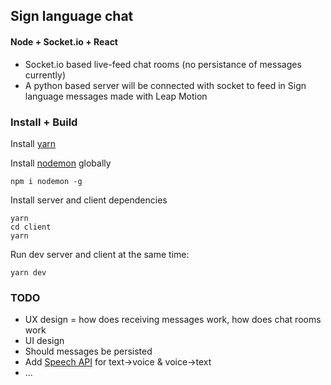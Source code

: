 ## Sign language chat
#### Node + Socket.io + React

* Socket.io based live-feed chat rooms (no persistance of messages currently)
* A python based server will be connected with socket to feed in Sign language messages made with Leap Motion

### Install + Build
Install [yarn](https://yarnpkg.com/lang/en/docs/install/)

Install [nodemon](https://github.com/remy/nodemon) globally
```
npm i nodemon -g
```
Install server and client dependencies
```
yarn
cd client
yarn
```
Run dev server and client at the same time:
```
yarn dev
```

### TODO
* UX design = how does receiving messages work, how does chat rooms work
* UI design
* Should messages be persisted
* Add [Speech API](https://developer.mozilla.org/en-US/docs/Web/API/Web_Speech_API) for text->voice & voice->text
* ...
